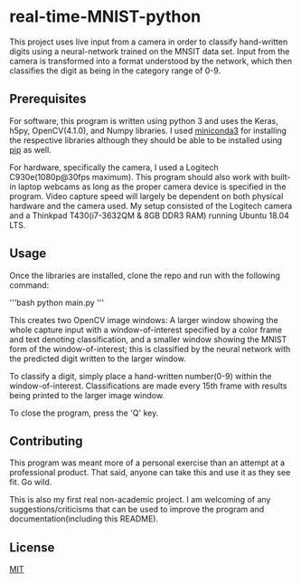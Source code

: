 # real-time-MNIST-python

This project uses live input from a camera in order to classify hand-written digits using a neural-network trained on the MNSIT data set. Input from the camera is transformed into a format understood by the network, which then classifies the digit as being in the category range of 0-9.

## Prerequisites

For software, this program is written using python 3 and uses the Keras, h5py, OpenCV(4.1.0), and Numpy libraries. I used [miniconda3](https://docs.conda.io/en/latest/miniconda.html) for installing the respective libraries although they should be able to be installed using [pip](https://pypi.org/project/pip/) as well.

For hardware, specifically the camera, I used a Logitech C930e(1080p@30fps maximum). This program should also work with built-in laptop webcams as long as the proper camera device is specified in the program. Video capture speed will largely be dependent on both physical hardware and the camera used. My setup consisted of the Logitech camera and a Thinkpad T430(i7-3632QM & 8GB DDR3 RAM) running Ubuntu 18.04 LTS.

## Usage

Once the libraries are installed, clone the repo and run with the following command:

'''bash
python main.py
'''

This creates two OpenCV image windows: A larger window showing the whole capture input with a window-of-interest specified by a color frame and text denoting classification, and a smaller window showing the MNIST form of the window-of-interest; this is classified by the neural network with the predicted digit written to the larger window.

To classify a digit, simply place a hand-written number(0-9) within the window-of-interest. Classifications are made every 15th frame with results being printed to the larger image window.

To close the program, press the 'Q' key.

## Contributing

This program was meant more of a personal exercise than an attempt at a professional product. That said, anyone can take this and use it as they see fit. Go wild.

This is also my first real non-academic project. I am welcoming of any suggestions/criticisms that can be used to improve the program and documentation(including this README).

## License

[MIT](https://opensource.org/licenses/MIT)


